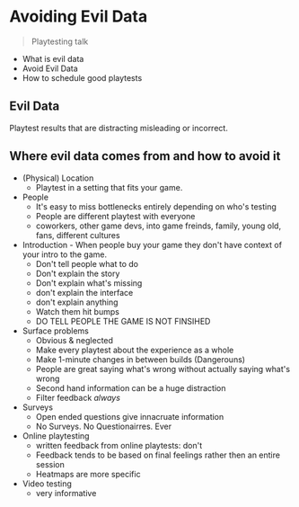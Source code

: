 # Avoiding Evil Data
> Playtesting talk

* What is evil data
* Avoid Evil Data
* How to schedule good playtests

## Evil Data
Playtest results that are distracting misleading or incorrect.

## Where evil data comes from and how to avoid it
* (Physical) Location
	* Playtest in a setting that fits your game.
* People
	* It's easy to miss bottlenecks entirely depending on who's testing
	* People are different playtest with everyone
	* coworkers, other game devs, into game freinds, family, young old, fans, different cultures
* Introduction - When people buy your game they don't have context of your intro to the game.
	* Don't tell people what to do
	* Don't explain the story
	* Don't explain what's missing
	* don't explain the interface
	* don't explain anything
	* Watch them hit bumps
	* DO TELL PEOPLE THE GAME IS NOT FINSIHED
* Surface problems
	* Obvious & neglected
	* Make every playtest about the experience as a whole
	* Make 1-minute changes in between builds (Dangerouns)
	* People are great saying what's wrong without actually saying what's wrong
	* Second hand information can be a huge distraction
	* Filter feedback *always*
* Surveys
	* Open ended questions give innacruate information
	* No Surveys. No Questionairres. Ever
* Online playtesting
	* written feedback from online playtests: don't
	* Feedback tends to be based on final feelings rather then an entire session
	* Heatmaps are more specific
* Video testing
	* very informative


